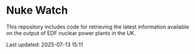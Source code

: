 # Nuke Watch

This repository includes code for retrieving the latest information available on the output of EDF nuclear power plants in the UK.

Last updated: 2025-07-13 15:11